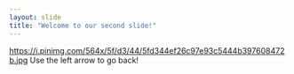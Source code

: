 ```yaml
---
layout: slide
title: "Welcome to our second slide!"
---
```

https://i.pinimg.com/564x/5f/d3/44/5fd344ef26c97e93c5444b397608472b.jpg
Use the left arrow to go back!

